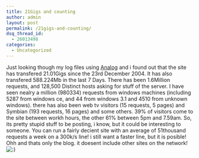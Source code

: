 ```yaml
---
title: 21Gigs and counting
author: admin
layout: post
permalink: /21gigs-and-counting/
dsq_thread_id:
  - 26013498
categories:
  - Uncategorized
---
```

Just looking though my log files using [Analog][1] and i found out that the site has transfered 21.01Gigs since the 23rd December 2004. It has also transfered 588.224Mb in the last 7 Days. There has been 1.6Million requests, and 128,500 Distinct hosts asking for stuff of the server. I have seen nealry a million (980334) requests from windows machines (including 5287 from windows ce, and 44 from windows 3.1 and 4510 from unknown windows). there has also been web tv visitors (15 requests, 5 pages) and Symbian (193 requests, 16 pages) and some others. 39% of visitors come to the site between workh hours, the other 61% between 5pm and 7.59am. So, its pretty stupid stuff to be posting, i know, but it could be interesting to someone. You can run a fairly decient site with an average of 51thousand requests a week on a 300k/s line! i still want a faster line, but it is posible! Ohh and thats only the blog. it doesent include other sites on the network! <img src="http://blog.lotas-smartman.net/wp-includes/images/smilies/icon_smile.gif" alt=":)" class="wp-smiley" />

 [1]: http://www.analog.cx